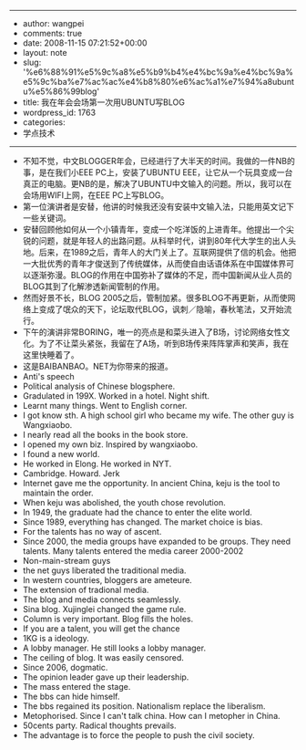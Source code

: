 - --
- author: wangpei
- comments: true
- date: 2008-11-15 07:21:52+00:00
- layout: note
- slug: '%e6%88%91%e5%9c%a8%e5%b9%b4%e4%bc%9a%e4%bc%9a%e5%9c%ba%e7%ac%ac%e4%b8%80%e6%ac%a1%e7%94%a8ubuntu%e5%86%99blog'
- title: 我在年会会场第一次用UBUNTU写BLOG
- wordpress_id: 1763
- categories:
- 学点技术
- --
- 不知不觉，中文BLOGGER年会，已经进行了大半天的时间。我做的一件NB的事，是在我们小EEE PC上，安装了UBUNTU EEE，让它从一个玩具变成一台真正的电脑。更NB的是，解决了UBUNTU中文输入的问题。所以，我可以在会场用WIFI上网，在EEE PC上写BLOG。
- 第一位演讲者是安替，他讲的时候我还没有安装中文输入法，只能用英文记下一些关键词。
- 安替回顾他如何从一个小镇青年，变成一个吃洋饭的上进青年。他提出一个尖锐的问题，就是年轻人的出路问题。从科举时代，讲到80年代大学生的出人头地。后来，在1989之后，青年人的大门关上了。互联网提供了信的机会。他把一大批优秀的青年才俊送到了传统媒体，从而使自由话语体系在中国媒体界可以逐渐弥漫。BLOG的作用在中国弥补了媒体的不足，而中国新闻从业人员的BLOG其到了化解渗透新闻管制的作用。
- 然而好景不长，BLOG 2005之后，管制加紧。很多BLOG不再更新，从而使网络上变成了氓众的天下，论坛取代BLOG，讽刺／隐喻，春秋笔法，又开始流行。
- 下午的演讲非常BORING，唯一的亮点是和菜头进入了B场，讨论网络女性文化。为了不让菜头紧张，我留在了A场，听到B场传来阵阵掌声和笑声，我在这里快睡着了。
- 这是BAIBANBAO。NET为你带来的报道。
- Anti's speech
- Political analysis of Chinese blogsphere.
- Gradulated in 199X. Worked in a hotel. Night shift.
- Learnt many things. Went to English corner.
- I got know sth. A high school girl who became my wife. The other guy is Wangxiaobo. 
- I nearly read all the books in the book store.
- I opened my own biz. Inspired by wangxiaobo.
- I found a new world. 
- He worked in Elong. He worked in NYT. 
- Cambridge. Howard. Jerk
- Internet gave me the opportunity. In ancient China, keju is the tool to maintain the order.
- When keju was abolished, the youth chose revolution. 
- In 1949, the graduate had the chance to enter the elite world.
- Since 1989, everything has changed. The market choice is bias. 
- For the talents has no way of ascent.
- Since 2000, the media groups have expanded to be groups. They need talents. Many talents entered the media career 2000-2002
- Non-main-stream guys 
- the net guys liberated the traditional media.
- In western countries, bloggers are ameteure. 
- The extension of tradional media. 
- The blog and media connects seamlessly.
- Sina blog. Xujinglei changed the game rule.
- Column is very important. Blog fills the holes.
- If you are a talent, you will get the chance
- 1KG is a ideology.
- A lobby manager. He still looks a lobby manager. 
- The ceiling of blog. It was easily censored. 
- Since 2006, dogmatic. 
- The opinion leader gave up their leadership.
- The mass entered the stage. 
- The bbs can hide himself.
- The bbs regained its position. Nationalism replace the liberalism. 
- Metophorised. Since I can't talk china. How can I metopher in China.
- 50cents party. Radical thoughts prevails.
- The advantage is to force the people to push the civil society. 
